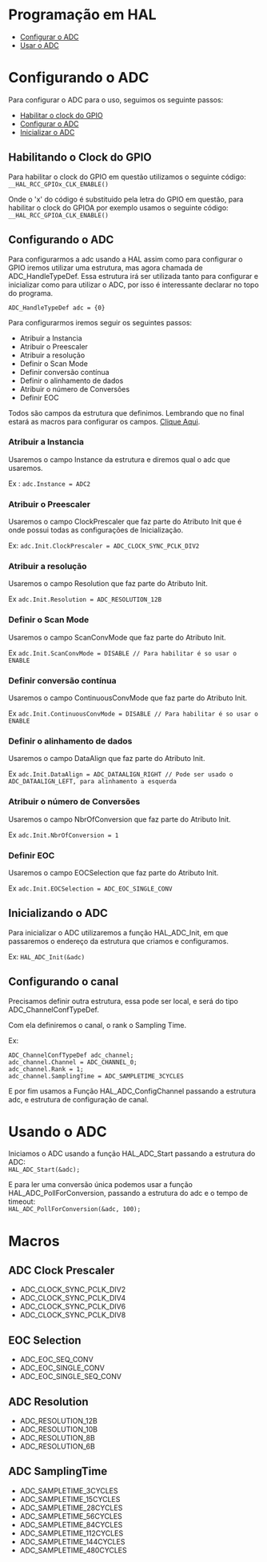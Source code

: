 # Programação em HAL 

- [Configurar o ADC](#Configurando-o-ADC)
- [Usar o ADC](#Usando-o-ADC)

# Configurando o ADC

Para configurar o ADC para o uso, seguimos os seguinte passos:
- [Habilitar o clock do GPIO](#Habilitando-o-Clock-do-GPIO)
- [Configurar o ADC](#Configurando-o-ADC)
- [Inicializar o ADC](#Inicializando-o-ADC)

## Habilitando o Clock do GPIO

Para habilitar o clock do GPIO em questão utilizamos o seguinte código:  
`__HAL_RCC_GPIOx_CLK_ENABLE()`

Onde o 'x' do código é substituido pela letra do GPIO em questão, para
habilitar o clock do GPIOA por exemplo usamos o seguinte código:  
`__HAL_RCC_GPIOA_CLK_ENABLE()`

## Configurando o ADC

Para configurarmos a adc usando a HAL assim como para configurar o GPIO
iremos utilizar uma estrutura, mas agora chamada de ADC_HandleTypeDef.
Essa estrutura irá ser utilizada tanto para configurar e inicializar como
para utilizar o ADC, por isso é interessante declarar no topo do programa.

`ADC_HandleTypeDef adc = {0}`

Para configurarmos iremos seguir os seguintes passos:

- Atribuir a Instancia
- Atribuir o Preescaler
- Atribuir a resolução
- Definir o Scan Mode
- Definir conversão contínua
- Definir o alinhamento de dados
- Atribuir o número de Conversões
- Definir EOC

Todos são campos da estrutura que definimos. Lembrando que no final estará 
as macros para configurar os campos. [Clique Aqui](#Macros).

### Atribuir a Instancia

Usaremos o campo Instance da estrutura e diremos qual o adc que usaremos.

Ex : `adc.Instance = ADC2`

### Atribuir o Preescaler

Usaremos o campo ClockPrescaler que faz parte do Atributo Init que é onde possui 
todas as configurações de Inicialização.

Ex: `adc.Init.ClockPrescaler = ADC_CLOCK_SYNC_PCLK_DIV2`

### Atribuir a resolução

Usaremos o campo Resolution que faz parte do Atributo Init.

Ex `adc.Init.Resolution = ADC_RESOLUTION_12B`

### Definir o Scan Mode

Usaremos o campo ScanConvMode que faz parte do Atributo Init.

Ex `adc.Init.ScanConvMode = DISABLE // Para habilitar é so usar o ENABLE` 

### Definir conversão contínua

Usaremos o campo ContinuousConvMode que faz parte do Atributo Init.

Ex `adc.Init.ContinuousConvMode = DISABLE // Para habilitar é so usar o ENABLE`

### Definir o alinhamento de dados

Usaremos o campo DataAlign que faz parte do Atributo Init.

Ex `adc.Init.DataAlign = ADC_DATAALIGN_RIGHT // Pode ser usado o ADC_DATAALIGN_LEFT, para alinhamento a esquerda`

### Atribuir o número de Conversões

Usaremos o campo NbrOfConversion que faz parte do Atributo Init.

Ex `adc.Init.NbrOfConversion = 1`

### Definir EOC

Usaremos o campo EOCSelection que faz parte do Atributo Init.

Ex `adc.Init.EOCSelection = ADC_EOC_SINGLE_CONV`

## Inicializando o ADC

Para inicializar o ADC utilizaremos a função HAL_ADC_Init, em
que passaremos o endereço da estrutura que criamos e configuramos.

Ex: `HAL_ADC_Init(&adc)`

## Configurando o canal

Precisamos definir outra estrutura, essa pode ser local, e será do tipo
ADC_ChannelConfTypeDef.

Com ela definiremos o canal, o rank o Sampling Time.

Ex:

    ADC_ChannelConfTypeDef adc_channel;
    adc_channel.Channel = ADC_CHANNEL_0;
    adc_channel.Rank = 1;
    adc_channel.SamplingTime = ADC_SAMPLETIME_3CYCLES

E por fim usamos a Função HAL_ADC_ConfigChannel passando a estrutura adc, e 
estrutura de configuração de canal.

# Usando o ADC

Iniciamos o ADC usando a função HAL_ADC_Start passando a estrutura do ADC:  
`HAL_ADC_Start(&adc);`

E para ler uma conversão única podemos usar a função HAL_ADC_PollForConversion, passando
a estrutura do adc e o tempo de timeout:  
`HAL_ADC_PollForConversion(&adc, 100);`

# Macros

## ADC Clock Prescaler

- ADC_CLOCK_SYNC_PCLK_DIV2 
- ADC_CLOCK_SYNC_PCLK_DIV4 
- ADC_CLOCK_SYNC_PCLK_DIV6
- ADC_CLOCK_SYNC_PCLK_DIV8

## EOC Selection

- ADC_EOC_SEQ_CONV 
- ADC_EOC_SINGLE_CONV
- ADC_EOC_SINGLE_SEQ_CONV

## ADC Resolution

- ADC_RESOLUTION_12B
- ADC_RESOLUTION_10B
- ADC_RESOLUTION_8B
- ADC_RESOLUTION_6B

## ADC SamplingTime

- ADC_SAMPLETIME_3CYCLES
- ADC_SAMPLETIME_15CYCLES
- ADC_SAMPLETIME_28CYCLES
- ADC_SAMPLETIME_56CYCLES
- ADC_SAMPLETIME_84CYCLES
- ADC_SAMPLETIME_112CYCLES
- ADC_SAMPLETIME_144CYCLES
- ADC_SAMPLETIME_480CYCLES
